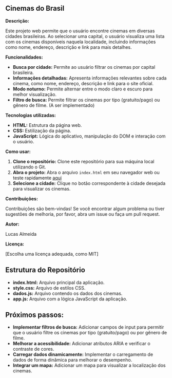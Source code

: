## Cinemas do Brasil

**Descrição:**

Este projeto web permite que o usuário encontre cinemas em diversas cidades brasileiras. Ao selecionar uma capital, o usuário visualiza uma lista com os cinemas disponíveis naquela localidade, incluindo informações como nome, endereço, descrição e link para mais detalhes.

**Funcionalidades:**

* **Busca por cidade:** Permite ao usuário filtrar os cinemas por capital brasileira.
* **Informações detalhadas:** Apresenta informações relevantes sobre cada cinema, como nome, endereço, descrição e link para o site oficial.
* **Modo noturno:** Permite alternar entre o modo claro e escuro para melhor visualização.
* **Filtro de busca:** Permite filtrar os cinemas por tipo (gratuito/pago) ou gênero de filme. (A ser implementado)

**Tecnologias utilizadas:**

* **HTML:** Estrutura da página web.
* **CSS:** Estilização da página.
* **JavaScript:** Lógica do aplicativo, manipulação do DOM e interação com o usuário.

**Como usar:**

1. **Clone o repositório:** Clone este repositório para sua máquina local utilizando o Git.
2. **Abra o projeto:** Abra o arquivo `index.html` em seu navegador web ou teste rapidamente <a href="imersao-dev-gemini-five.vercel.app" target="_blank">aqui</a>
3. **Selecione a cidade:** Clique no botão correspondente à cidade desejada para visualizar os cinemas.

**Contribuições:**

Contribuições são bem-vindas! Se você encontrar algum problema ou tiver sugestões de melhoria, por favor, abra um issue ou faça um pull request.

**Autor:**

Lucas Almeida

**Licença:**

[Escolha uma licença adequada, como MIT]

## Estrutura do Repositório

* **index.html:** Arquivo principal da aplicação.
* **style.css:** Arquivo de estilos CSS.
* **dados.js:** Arquivo contendo os dados dos cinemas.
* **app.js:** Arquivo com a lógica JavaScript da aplicação.

## Próximos passos:

* **Implementar filtros de busca:** Adicionar campos de input para permitir que o usuário filtre os cinemas por tipo (gratuito/pago) ou por gênero de filme.
* **Melhorar a acessibilidade:** Adicionar atributos ARIA e verificar o contraste de cores.
* **Carregar dados dinamicamente:** Implementar o carregamento de dados de forma dinâmica para melhorar o desempenho.
* **Integrar um mapa:** Adicionar um mapa para visualizar a localização dos cinemas.
